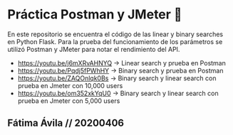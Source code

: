 # Práctica Postman  y JMeter 🚀
En este repositorio se encuentra el código de las linear y binary searches en Python Flask. Para la prueba del funcionamiento de los parámetros se utilizó Postman
y JMeter para notar el rendimiento del API. 

- https://youtu.be/j6mXRvAHNYQ → Linear search y prueba en Postman
- https://youtu.be/Pqdj5fPWhHY → Binary search y prueba en Postman
- https://youtu.be/ZAQOnlqk0Bs → Binary search y linear search con prueba en Jmeter con 10,000 users
- https://youtu.be/om352xkYqU0 → Binary search y linear search con prueba en Jmeter con 5,000 users

## Fátima Ávila // 20200406
